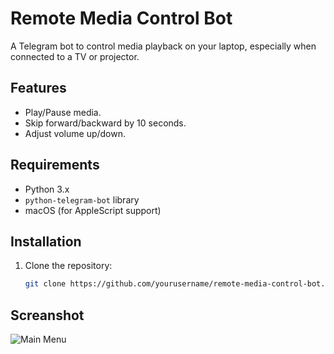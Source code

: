 # Remote Media Control Bot

A Telegram bot to control media playback on your laptop, especially when connected to a TV or projector.

## Features
- Play/Pause media.
- Skip forward/backward by 10 seconds.
- Adjust volume up/down.

## Requirements
- Python 3.x
- `python-telegram-bot` library
- macOS (for AppleScript support)

## Installation
1. Clone the repository:
   ```bash
   git clone https://github.com/yourusername/remote-media-control-bot.git
   
## Screanshot
![Main Menu](assets/screenshot.jpg)
